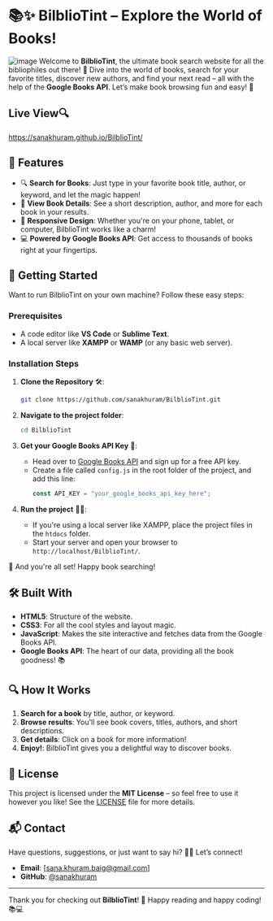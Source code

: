 # 📚✨ BilblioTint – Explore the World of Books!

![image](https://github.com/user-attachments/assets/d6da1d05-e0ee-451e-a578-b37c801fc39d)
Welcome to **BilblioTint**, the ultimate book search website for all the bibliophiles out there! 🚀 Dive into the world of books, search for your favorite titles, discover new authors, and find your next read – all with the help of the **Google Books API**. Let’s make book browsing fun and easy! 🎉

## Live View🔍

https://sanakhuram.github.io/BilblioTint/

## 🌟 Features

- 🔍 **Search for Books**: Just type in your favorite book title, author, or keyword, and let the magic happen!
- 📖 **View Book Details**: See a short description, author, and more for each book in your results.
- 📱 **Responsive Design**: Whether you're on your phone, tablet, or computer, BilblioTint works like a charm!
- 💻 **Powered by Google Books API**: Get access to thousands of books right at your fingertips.

## 🚀 Getting Started

Want to run BilblioTint on your own machine? Follow these easy steps:

### Prerequisites

- A code editor like **VS Code** or **Sublime Text**.
- A local server like **XAMPP** or **WAMP** (or any basic web server).

### Installation Steps

1. **Clone the Repository** 🛠️:

   ```bash
   git clone https://github.com/sanakhuram/BilblioTint.git
   ```

2. **Navigate to the project folder**:

   ```bash
   cd BilblioTint
   ```

3. **Get your Google Books API Key** 🔑:

   - Head over to [Google Books API](https://developers.google.com/books) and sign up for a free API key.
   - Create a file called `config.js` in the root folder of the project, and add this line:
     ```javascript
     const API_KEY = "your_google_books_api_key_here";
     ```

4. **Run the project** 🏃‍♂️:
   - If you're using a local server like XAMPP, place the project files in the `htdocs` folder.
   - Start your server and open your browser to `http://localhost/BilblioTint/`.

🎉 And you're all set! Happy book searching!

## 🛠️ Built With

- **HTML5**: Structure of the website.
- **CSS3**: For all the cool styles and layout magic.
- **JavaScript**: Makes the site interactive and fetches data from the Google Books API.
- **Google Books API**: The heart of our data, providing all the book goodness! 📚

## 🔍 How It Works

1. **Search for a book** by title, author, or keyword.
2. **Browse results**: You'll see book covers, titles, authors, and short descriptions.
3. **Get details**: Click on a book for more information!
4. **Enjoy!**: BilblioTint gives you a delightful way to discover books.

## 📜 License

This project is licensed under the **MIT License** – so feel free to use it however you like! See the [LICENSE](LICENSE) file for more details.

## 📬 Contact

Have questions, suggestions, or just want to say hi? 🙋‍♀️ Let’s connect!

- **Email**: [sana.khuram.baig@gmail.com]
- **GitHub**: [@sanakhuram](https://github.com/sanakhuram)

---

Thank you for checking out **BilblioTint**! 🎉 Happy reading and happy coding! 📚💻
